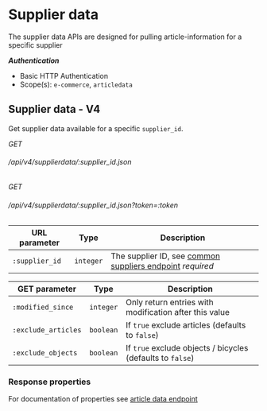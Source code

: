 # Supplier data #

The supplier data APIs are designed for pulling article-information for a specific supplier

***Authentication***

- Basic HTTP Authentication
- Scope(s): `e-commerce`, `articledata`

## Supplier data - V4 ##

Get supplier data available for a specific `supplier_id`.

<div class="api-endpoint">
	<div class="endpoint-data">
		<i class="label label-post">GET</i>
		<h6>/api/v4/supplierdata/:supplier_id.json</h6>
	</div>
	<div class="endpoint-data">
		<i class="label label-post">GET</i>
		<h6>/api/v4/supplierdata/:supplier_id.json?token=:token</h6>
	</div>
</div>

| URL parameter  | Type      | Description                                                                                                                                               |
|----------------|-----------|-----------------------------------------------------------------------------------------------------------------------------------------------------------|
| `:supplier_id` | `integer` | The supplier ID, see <a href="https://docs.cyclesoftware.nl/#common-supplier-list">common suppliers endpoint</a> <i class="label label-info">required</i> |


| GET parameter        | Type      | Description                                                                       |
|----------------------|-----------|-----------------------------------------------------------------------------------|
| `:modified_since`    | `integer` | Only return entries with modification after this value                            |
| `:exclude_articles`  | `boolean` | If `true` exclude articles (defaults to `false`)                                  |
| `:exclude_objects`   | `boolean` | If `true` exclude objects / bicycles (defaults to `false`)                        |

### Response properties ###

For documentation of properties see <a href="https://docs.cyclesoftware.nl/#article-data-articledata-v4">article data endpoint</a>
